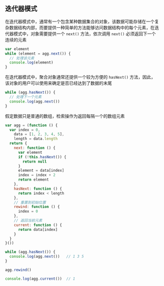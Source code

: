 ## 迭代器模式

在迭代器模式中，通常有一个包含某种数据集合的对象，该数据可能存储在一个复杂数据结构内部，而要提供一种简单的方法能够访问数据结构中的每个元素，在迭代器模式中，对象需要提供一个 `next()` 方法，依次调用 `next()` 必须返回下一个连续的元素

```js
var element
while (element = agg.next()) {
  // 处理该元素
  console.log(element)
}
```

在迭代器模式中，聚合对象通常还提供一个较为方便的 `hasNext()` 方法，因此，该对象的用户可以使用来确定是否已经达到了数据的末尾

```js
while (agg.hasNext()) {
  // 处理下一个元素
  console.log(agg.next())
}
```

假定数据只是普通的数组，检索操作为返回每隔一个的数组元素

```js
var agg = (function () {
  var index = 0,
    data = [1, 2, 3, 4, 5],
    length = data.length
  return {
    next: function () {
      var element
      if (!this.hasNext()) {
        return null
      }
      element = data[index]
      index = index + 2
      return element
    },
    hasNext: function () {
      return index < length
    },
    // 重置到初始位置
    rewind: function () {
      index = 0
    },
    // 返回当前元素
    current: function () {
      return data[index]
    }
  }
}())

while (agg.hasNext()) {
  console.log(agg.next())   // 1 3 5
}

agg.rewind()

console.log(agg.current())  // 1
```
